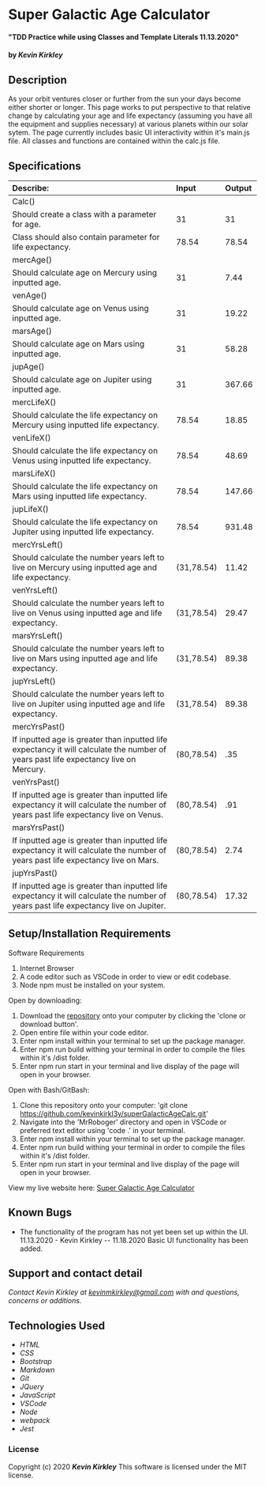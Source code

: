 # Super Galactic Age Calculator

#### "TDD Practice while using Classes and Template Literals 11.13.2020"

#### by _**Kevin Kirkley**_

## Description
As your orbit ventures closer or further from the sun your days become either shorter or longer. This page works to put perspective to that relative change by calculating your age and life expectancy (assuming you have all the equipment and supplies necessary) at various planets within our solar sytem. The page currently includes basic UI interactivity within it's main.js file. All classes and functions are contained within the calc.js file. 

## Specifications

| Describe: | Input | Output |
| :-----------------------------------| :------------- | :------------- |
| Calc() | | |
| Should create a class with a parameter for age. | 31 | 31 |
| Class should also contain parameter for life expectancy. | 78.54 | 78.54 |
| mercAge() | | | 
| Should calculate age on Mercury using inputted age. | 31 | 7.44 |
| venAge() | | |
| Should calculate age on Venus using inputted age. | 31 |  19.22 |
| marsAge() | | |
| Should calculate age on Mars using inputted age. | 31 | 58.28 |
| jupAge() | | |
| Should calculate age on Jupiter using inputted age. | 31 | 367.66 |
| mercLifeX() | | |
| Should calculate the life expectancy on Mercury using inputted life expectancy. | 78.54 | 18.85 |
| venLifeX() | | |
| Should calculate the life expectancy on Venus using inputted life expectancy. | 78.54 | 48.69 | 
| marsLifeX() | | |
| Should calculate the life expectancy on Mars using inputted life expectancy. | 78.54 | 147.66 |
| jupLifeX() | | |
| Should calculate the life expectancy on Jupiter using inputted life expectancy. | 78.54 | 931.48 |
| mercYrsLeft() | | |
| Should calculate the number years left to live on Mercury using inputted age and life expectancy. | (31,78.54) | 11.42 |
| venYrsLeft() | | |
| Should calculate the number years left to live on Venus using inputted age and life expectancy. | (31,78.54) | 29.47 |
| marsYrsLeft() | | |
| Should calculate the number years left to live on Mars using inputted age and life expectancy. | (31,78.54) | 89.38 |
| jupYrsLeft() | | |
| Should calculate the number years left to live on Jupiter using inputted age and life expectancy. | (31,78.54) | 89.38 | 563.82 |
| mercYrsPast() | | |
| If inputted age is greater than inputted life expectancy it will calculate the number of years past life expectancy live on Mercury. | (80,78.54) | .35 |
| venYrsPast() | | |
| If inputted age is greater than inputted life expectancy it will calculate the number of years past life expectancy live on Venus. | (80,78.54) | .91 |
| marsYrsPast() | | |
| If inputted age is greater than inputted life expectancy it will calculate the number of years past life expectancy live on Mars. | (80,78.54) | 2.74 |
| jupYrsPast() | | |
| If inputted age is greater than inputted life expectancy it will calculate the number of years past life expectancy live on Jupiter. | (80,78.54) | 17.32 |

## Setup/Installation Requirements

Software Requirements
1. Internet Browser
2. A code editor such as VSCode in order to view or edit codebase. 
3. Node npm must be installed on your system.

Open by downloading:
1. Download the [repository](https://github.com/kevinkirkl3y/superGalacticAgeCalc.git) onto your computer by clicking the 'clone or download button'.
2. Open entire file within your code editor.
3. Enter npm install within your terminal to set up the package manager.
4. Enter npm run build withing your terminal in order to compile the files within it's /dist folder.
5. Enter npm run start in your terminal and live display of the page will open in your browser. 

Open with Bash/GitBash:
1. Clone this repository onto your computer: 'git clone https://github.com/kevinkirkl3y/superGalacticAgeCalc.git'
2. Navigate into the 'MrRoboger' directory and open in VSCode or preferred text editor using 'code .' in your terminal.
3. Enter npm install within your terminal to set up the package manager.
4. Enter npm run build withing your terminal in order to compile the files within it's /dist folder.
5. Enter npm run start in your terminal and live display of the page will open in your browser. 

View my live website here: 
[Super Galactic Age Calculator](kevinkirkl3y.github.io/)

## Known Bugs
* The functionality of the program has not yet been set up within the UI. 11.13.2020 - Kevin Kirkley -- 11.18.2020 Basic UI functionality has been added. 

## Support and contact detail

_Contact Kevin Kirkley at [kevinmkirkley@gmail.com](mailto:kevinmkirkley@gmail.com) with and questions, concerns or additions._

## Technologies Used 

* _HTML_
* _CSS_
* _Bootstrap_
* _Markdown_
* _Git_
* _JQuery_
* _JavaScript_
* _VSCode_
* _Node_
* _webpack_
* _Jest_

### License

Copyright (c) 2020 **_Kevin Kirkley_**
This software is licensed under the MIT license.